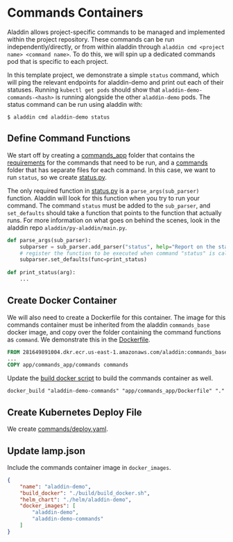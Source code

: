 # Commands Containers

Aladdin allows project-specific commands to be managed and implemented within the project repository. These commands can be run independently/directly, or from within aladdin through `aladdin cmd <project name> <command name>`. To do this, we will spin up a dedicated commands pod that is specific to each project. 

In this template project, we demonstrate a simple `status` command, which will ping the relevant endpoints for aladdin-demo and print out each of their statuses. Running `kubectl get pods` should show that `aladdin-demo-commands-<hash>` is running alongside the other `aladdin-demo` pods. The status command can be run using aladdin with:
    
    $ aladdin cmd aladdin-demo status

## Define Command Functions
We start off by creating a [commands_app](../app/commands_app) folder that contains the [requirements](../app/commands_app/requirements.txt) for the commands that need to be run, and a [commands](../app/commands_app/commands) folder that has separate files for each command. In this case, we want to run `status`, so we create [status.py](../app/commands_app/commands/status.py). 

The only required function in [status.py](../app/commands_app/commands/status.py) is a `parse_args(sub_parser)` function. Aladdin will look for this function when you try to run your command. The command `status` must be added to the `sub_parser`, and `set_defaults` should take a function that points to the function that actually runs. For more information on what goes on behind the scenes, look in the aladdin repo `aladdin/py-aladdin/main.py`.
```python
def parse_args(sub_parser):
    subparser = sub_parser.add_parser("status", help="Report on the status of the application")
    # register the function to be executed when command "status" is called
    subparser.set_defaults(func=print_status)
    
def print_status(arg):
    ...
```
## Create Docker Container

We will also need to create a Dockerfile for this container. The image for this commands container must be inherited from the aladdin `commands_base` docker image, and copy over the folder containing the command functions as `command`. We demonstrate this in the [Dockerfile](../app/commands_app/Dockerfile). 
```Dockerfile
FROM 281649891004.dkr.ecr.us-east-1.amazonaws.com/aladdin:commands_base
...
COPY app/commands_app/commands commands
```
Update the [build docker script](../build/build_docker.sh) to build the commands container as well.

```shell
docker_build "aladdin-demo-commands" "app/commands_app/Dockerfile" "."
```
## Create Kubernetes Deploy File
We create [commands/deploy.yaml](../helm/aladdin-demo/templates/commands/deploy.yaml).

## Update lamp.json
Include the commands container image in `docker_images`.
```json
{
    "name": "aladdin-demo",
    "build_docker": "./build/build_docker.sh",
    "helm_chart": "./helm/aladdin-demo",
    "docker_images": [
        "aladdin-demo",
        "aladdin-demo-commands"
    ]
}
```